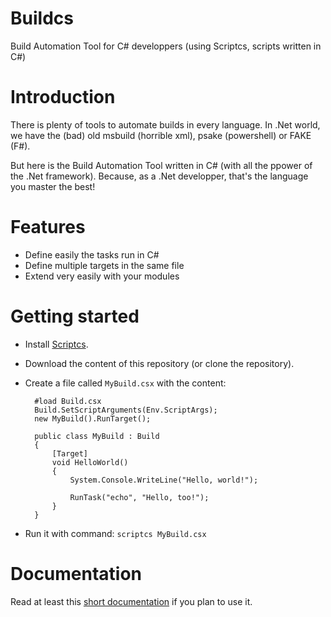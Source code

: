 Buildcs
=======

Build Automation Tool for C# developpers (using Scriptcs, scripts written in C#)

# Introduction

There is plenty of tools to automate builds in every language. In .Net world, we have the (bad) old msbuild (horrible xml), psake (powershell) or FAKE (F#).

But here is the Build Automation Tool written in C# (with all the ppower of the .Net framework). Because, as a .Net developper, that's the language you master the best!

# Features

* Define easily the tasks run in C#
* Define multiple targets in the same file
* Extend very easily with your modules

# Getting started

* Install [Scriptcs](http://scriptcs.net/).

* Download the content of this repository (or clone the repository).

* Create a file called `MyBuild.csx` with the content:


		#load Build.csx
		Build.SetScriptArguments(Env.ScriptArgs);
		new MyBuild().RunTarget();
	
		public class MyBuild : Build
		{
			[Target]
			void HelloWorld()
			{
				System.Console.WriteLine("Hello, world!");
				
				RunTask("echo", "Hello, too!");
			}
		}


* Run it with command: `scriptcs MyBuild.csx`

# Documentation

Read at least this [short documentation](doc/Buildcs.md) if you plan to use it.



